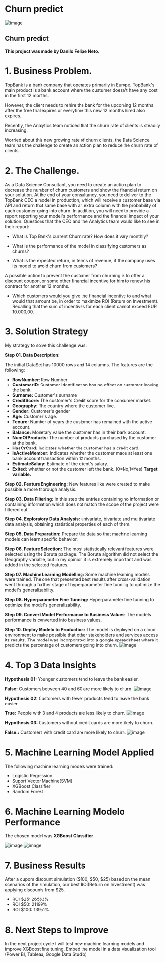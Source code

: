 # Churn predict

![image](/references/Churn.png)

## Churn predict

#### This project was made by Danilo Felipe Neto.

# 1. Business Problem.

TopBank is a bank company that operates primarily in Europe. TopBank's main product is a bank account where the custumer doesn't have any cost in the first 12 months.

However, the client needs to rehire the bank for the upcoming 12 months after the free trial expires or everytime this new 12 months hired also expires.

Recently, the Analytics team noticed that the churn rate of clients is steadily increasing.

Worried about this new growing rate of churn clients, the Data Science team has the challenge to create an action plan to reduce the churn rate of clients.

# 2. The Challenge.
As a Data Science Consultant, you need to create an action plan to decrease the number of churn customers and show the financial return on your solution. At the end of your consultancy, you need to deliver to the TopBank CEO a model in production, which will receive a customer base via API and return that same base with an extra column with the probability of each customer going into churn. In addition, you will need to provide a report reporting your model's performance and the financial impact of your solution. Questions that the CEO and the Analytics team would like to see in their report:

* What is Top Bank's current Churn rate? How does it vary monthly?

* What is the performance of the model in classifying customers as churns?

* What is the expected return, in terms of revenue, if the company uses its model to avoid churn from customers?

A possible action to prevent the customer from churning is to offer a discount coupon, or some other financial incentive for him to renew his contract for another 12 months.

* Which customers would you give the financial incentive to and what would that amount be, in order to maximize ROI (Return on Investment). Recalling that the sum of incentives for each client cannot exceed EUR 10.000,00.

# 3. Solution Strategy

My strategy to solve this challenge was:

**Step 01. Data Description:**

The initial DataSet has 10000 rows and 14 columns. The features are the following:

* **RowNumber**: Row Number
* **CustomerID**: Customer Identification has no effect on customer leaving the bank.
* **Surname:** Customer's surname
* **CreditScore:** The customer's Credit score for the consumer market.
* **Geography:** The country where the customer live.
* **Gender:** Customer's gender
* **Age:** Customer's age.
* **Tenure:** Number of years the customer has remained with the active account.
* **Balance:** Monetary value the customer has in their bank account.
* **NumOfProducts:** The number of products purchased by the customer at the bank.
* **HasCrCard:** Indicates whether the customer has a credit card.
* **IsActiveMember:** Indicates whether the customer made at least one bank account transaction within 12 months.
* **EstimateSalary:** Estimate of the client's salary.
* **Exited:** whether or not the customer left the bank. (0=No,1=Yes) **Target variable.**


**Step 02. Feature Engineering:** New features like were created to make possible a more thorough analysis.

**Step 03. Data Filtering:** In this step the entries containing no information or containing information which does not match the scope of the project were filtered out.

**Step 04. Exploratory Data Analysis:** univariate, bivariate and multivariate data analysis, obtaining statistical properties of each of them.

**Step 05. Data Preparation:** Prepare the data so that machine learning models can learn specific behavior. 

**Step 06. Feature Selection:** The most statistically relevant features were selected using the Boruta package. The Boruta algorithm did not select the Geography variable, but in my opinion it is extremely important and was added in the selected features.

**Step 07. Machine Learning Modelling:** Some machine learning models were trained. The one that presented best results after cross-validation went through a further stage of hyperparameter fine tunning to optimize the model's generalizability.

**Step 08. Hyperparameter Fine Tunning:** Hyperparameter fine tunning to optimize the model's generalizability.

**Step 09. Convert Model Performance to Business Values:** The models performance is converted into business values.

**Step 10. Deploy Modelo to Production:** The model is deployed on a cloud environment to make possible that other stakeholders and services access its results. The model was incorporated into a google spreadsheet where it predicts the percentage of customers going into churn.
![image](/references/google-sheets.PNG)


# 4. Top 3 Data Insights

**Hypothesis 01:** Younger customers tend to leave the bank easier.

**False:** Customers between 40 and 60 are more likely to churn.
![image](/references/H1.png)

**Hypothesis 02:** Customers with fewer products tend to leave the bank easier.

**True:** People with 3 and 4 products are less likely to churn.
![image](/references/H2.png)

**Hypothesis 03:** Customers without credit cards are more likely to churn.

**False.:** Customers with credit card are more likely to churn.
![image](/references/H3.png)

# 5. Machine Learning Model Applied
The following machine learning models were trained:
* Logistic Regression
* Suport Vector Machine(SVM)
* XGBoost Classifier
* Random Forest

# 6. Machine Learning Modelo Performance
The chosen model was **XGBoost Classifier** 

![image](/references/model-performance.PNG)
![image](/references/model-performance-ROC.png)


# 7. Business Results
After a cupom discount simulation ($100, $50, $25) based on the mean scenarios of the simulation, our best ROI(Return on Investiment) was applying discounts from $25.

* ROI $25: 26583%
* ROI $50: 21199%
* ROI $100: 13951%

# 8. Next Steps to Improve
In the next project cycle I will test new machine learning models and improve XGBoost fine tuning. Embed the model in a data visualization tool (Power BI, Tableau, Google Data Studio)
